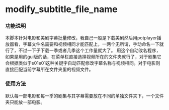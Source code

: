 # modify_subtitle_file_name

### 功能说明
本脚本针对电影和美剧字幕批量修改，我自己一般是下载美剧然后用potplayer播放器看，字幕文件名需要和视频相同才能匹配上，一两个无所谓，手动命名一下就行了，不过一下子下载一季或者几季这个工作量就大了。
用这个自动改名程序，如果是用的gui版的话，在菜单栏直接选择视频所在的文件夹就行了，对于剧集它会根据类似于s01e01这种关键字自动匹配修改字幕名称与视频相同。对于电影则直接匹配当前字幕所在文件夹里的视频文件。

### 使用方法
默认每一部电影和每一季的剧集与其字幕需要放在不同的单独文件夹下，一个文件夹只能放一部电影。
